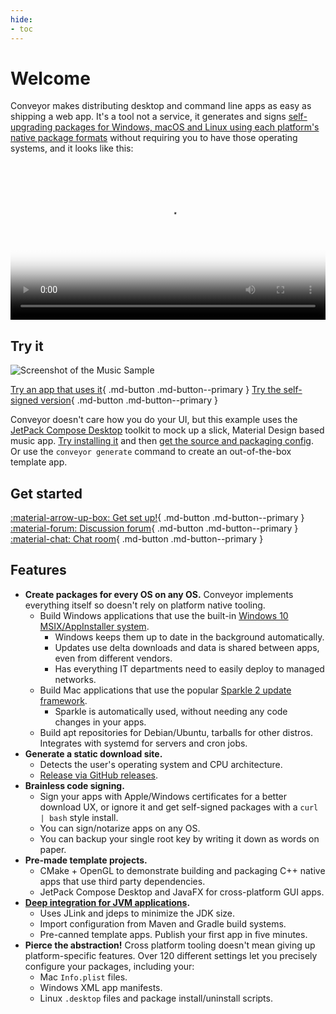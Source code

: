 ```yaml
---
hide:
- toc
---
```


# Welcome

Conveyor makes distributing desktop and command line apps as easy as shipping a web app. It's a tool not a service, it generates and signs [self-upgrading packages for Windows, macOS and Linux using each platform's native package formats](outputs.md) without requiring you to have those operating systems, and it looks like this:

<video width="100%" poster="https://conveyor.hydraulic.dev/assets/promo.jpg" controls><source src="https://conveyor.hydraulic.dev/assets/promo.mp4" type="video/mp4"></video>

## Try it

![Screenshot of the Music Sample](https://media.giphy.com/media/NMLgK1lJ8UGtNxx3ja/giphy.gif)

[Try an app that uses it](https://downloads.hydraulic.dev/compose-sample/download.html){ .md-button .md-button--primary }   [Try the self-signed version](https://downloads.hydraulic.dev/compose-sample/self-signed/download.html){ .md-button .md-button--primary }

Conveyor doesn't care how you do your UI, but this example uses the [JetPack Compose Desktop](https://www.jetbrains.com/lp/compose-desktop/) toolkit to mock up a slick, Material Design based music app. [Try installing it](https://public.hq.hydraulic.software/~mike/compose-music-sample/download.html) and then [get the source and packaging config](https://github.com/hydraulic-software/compose-music-app). Or use the `conveyor generate` command to create an out-of-the-box template app.

## Get started

[ :material-arrow-up-box: Get set up!](download-conveyor.md){ .md-button .md-button--primary } [ :material-forum: Discussion forum](https://github.com/hydraulic-software/conveyor/discussions){ .md-button .md-button--primary } [ :material-chat: Chat room](https://gitter.im/hydraulic-software/community){ .md-button .md-button--primary }

## Features

* **Create packages for every OS on any OS.** Conveyor implements everything itself so doesn't rely on platform native tooling.
    * Build Windows applications that use the built-in [Windows 10 MSIX/AppInstaller system](outputs.md).
        * Windows keeps them up to date in the background automatically.
        * Updates use delta downloads and data is shared between apps, even from different vendors.
        * Has everything IT departments need to easily deploy to managed networks.
    * Build Mac applications that use the popular [Sparkle 2 update framework](https://sparkle-project.org/).
        * Sparkle is automatically used, without needing any code changes in your apps.
    * Build apt repositories for Debian/Ubuntu, tarballs for other distros. Integrates with systemd for servers and cron jobs.
* **Generate a static download site.**
    * Detects the user's operating system and CPU architecture.
    * [Release via GitHub releases](configs/download-pages#publishing-through-github).
* **Brainless code signing.**
    * Sign your apps with Apple/Windows certificates for a better download UX, or ignore it and get self-signed packages with a `curl | bash` style install.    
    * You can sign/notarize apps on any OS. 
    * You can backup your single root key by writing it down as words on paper.
* **Pre-made template projects.**
    * CMake + OpenGL to demonstrate building and packaging C++ native apps that use third party dependencies.
    * JetPack Compose Desktop and JavaFX for cross-platform GUI apps. 
* **[Deep integration for JVM applications](configs/jvm.md).**
    * Uses JLink and jdeps to minimize the JDK size.
    * Import configuration from Maven and Gradle build systems.
    * Pre-canned template apps. Publish your first app in five minutes.
* **Pierce the abstraction!** Cross platform tooling doesn't mean giving up platform-specific features. Over 120 different settings let you precisely configure your packages, including your:
    * Mac `Info.plist` files.
    * Windows XML app manifests.
    * Linux `.desktop` files and package install/uninstall scripts.
